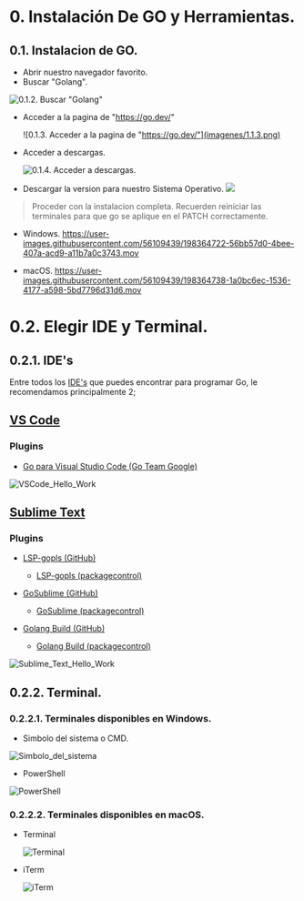 # 0. Instalación De GO y Herramientas.

## 0.1. Instalacion de GO.

- Abrir nuestro navegador favorito.
- Buscar "Golang".

![0.1.2. Buscar "Golang"](imagenes/1.1.2.png)

- Acceder a la pagina de "https://go.dev/"

    ![0.1.3. Acceder a la pagina de "https://go.dev/"](imagenes/1.1.3.png)

- Acceder a descargas.

    ![0.1.4. Acceder a descargas.](imagenes/1.1.4.png)

- Descargar la version para nuestro Sistema Operativo.
![](imagenes/1.1.5.png)

> Proceder con la instalacion completa.
Recuerden reiniciar las terminales para que go se aplique en el PATCH correctamente.
    
- Windows.
https://user-images.githubusercontent.com/56109439/198364722-56bb57d0-4bee-407a-acd9-a11b7a0c3743.mov

- macOS.
https://user-images.githubusercontent.com/56109439/198364738-1a0bc6ec-1536-4177-a598-5bd7796d31d6.mov


# 0.2. Elegir IDE y Terminal.

## 0.2.1. IDE's

Entre todos los [IDE's](https://github.com/golang/go/wiki/IDEsAndTextEditorPlugins) que puedes encontrar para programar Go, le recomendamos principalmente 2;

## [VS Code](https://code.visualstudio.com/download)
### Plugins
- [Go para Visual Studio Code (Go Team Google)](https://marketplace.visualstudio.com/items?itemName=golang.go)

![VSCode_Hello_Work](imagenes/VS_Code.png)

## [Sublime Text](https://www.sublimetext.com/download)

### Plugins
- [LSP-gopls (GitHub)](https://github.com/sublimelsp/LSP-gopls)
    - [LSP-gopls (packagecontrol)](https://packagecontrol.io/packages/LSP-gopls)

- [GoSublime (GitHub)](https://github.com/DisposaBoy/GoSublime)
    - [GoSublime (packagecontrol)](https://packagecontrol.io/packages/GoSublime)

- [Golang Build (GitHub)](https://github.com/golang/sublime-build)
    - [Golang Build (packagecontrol)](https://packagecontrol.io/packages/Golang%20Build)

![Sublime_Text_Hello_Work](imagenes/Sublime_Text_Hello_Work.png)

## 0.2.2. Terminal.

### 0.2.2.1. Terminales disponibles en Windows.
- Simbolo del sistema o CMD.

![Simbolo_del_sistema](imagenes/Simbolo_del_sistema.png)

- PowerShell

![PowerShell](imagenes/PowerShell.png)

### 0.2.2.2. Terminales disponibles en macOS.
- Terminal

    ![Terminal](imagenes/Terminal.png)
    
- iTerm

    ![iTerm](imagenes/iTerm.png)
